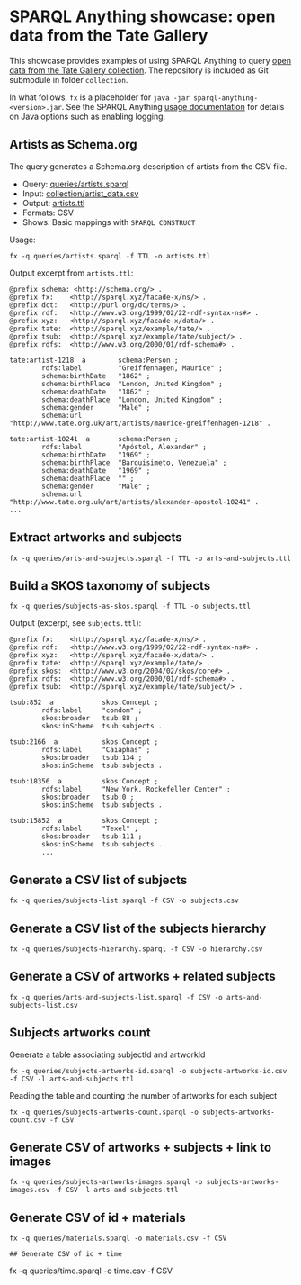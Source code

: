 # SPARQL Anything showcase: open data from the Tate Gallery

This showcase provides examples of using SPARQL Anything to query [open data from the Tate Gallery collection](https://github.com/tategallery/collection).
The repository is included as Git submodule in folder `collection`.

In what follows, `fx` is a placeholder for `java -jar sparql-anything-<version>.jar`.
See the SPARQL Anything [usage documentation](https://sparql-anything.readthedocs.io/en/latest/#usage) for details on Java options such as enabling logging.


## Artists as Schema.org

The query generates a Schema.org description of artists from the CSV file.

- Query: [queries/artists.sparql](queries/artists.sparql)
- Input: [collection/artist_data.csv](collection/artist_data.csv)
- Output: [artists.ttl](artists.ttl)
- Formats: CSV
- Shows: Basic mappings with `SPARQL CONSTRUCT` 

Usage:

```
fx -q queries/artists.sparql -f TTL -o artists.ttl
```

Output excerpt from `artists.ttl`:

```turtle
@prefix schema: <http://schema.org/> .
@prefix fx:    <http://sparql.xyz/facade-x/ns/> .
@prefix dct:   <http://purl.org/dc/terms/> .
@prefix rdf:   <http://www.w3.org/1999/02/22-rdf-syntax-ns#> .
@prefix xyz:   <http://sparql.xyz/facade-x/data/> .
@prefix tate:  <http://sparql.xyz/example/tate/> .
@prefix tsub:  <http://sparql.xyz/example/tate/subject/> .
@prefix rdfs:  <http://www.w3.org/2000/01/rdf-schema#> .

tate:artist-1218  a        schema:Person ;
        rdfs:label         "Greiffenhagen, Maurice" ;
        schema:birthDate   "1862" ;
        schema:birthPlace  "London, United Kingdom" ;
        schema:deathDate   "1862" ;
        schema:deathPlace  "London, United Kingdom" ;
        schema:gender      "Male" ;
        schema:url         "http://www.tate.org.uk/art/artists/maurice-greiffenhagen-1218" .

tate:artist-10241  a       schema:Person ;
        rdfs:label         "Apóstol, Alexander" ;
        schema:birthDate   "1969" ;
        schema:birthPlace  "Barquisimeto, Venezuela" ;
        schema:deathDate   "1969" ;
        schema:deathPlace  "" ;
        schema:gender      "Male" ;
        schema:url         "http://www.tate.org.uk/art/artists/alexander-apostol-10241" .
...
```

## Extract artworks and subjects
```
fx -q queries/arts-and-subjects.sparql -f TTL -o arts-and-subjects.ttl
```

## Build a SKOS taxonomy of subjects

```
fx -q queries/subjects-as-skos.sparql -f TTL -o subjects.ttl
```
Output (excerpt, see `subjects.ttl`):
```
@prefix fx:    <http://sparql.xyz/facade-x/ns/> .
@prefix rdf:   <http://www.w3.org/1999/02/22-rdf-syntax-ns#> .
@prefix xyz:   <http://sparql.xyz/facade-x/data/> .
@prefix tate:  <http://sparql.xyz/example/tate/> .
@prefix skos:  <http://www.w3.org/2004/02/skos/core#> .
@prefix rdfs:  <http://www.w3.org/2000/01/rdf-schema#> .
@prefix tsub:  <http://sparql.xyz/example/tate/subject/> .

tsub:852  a            skos:Concept ;
        rdfs:label     "condom" ;
        skos:broader   tsub:88 ;
        skos:inScheme  tsub:subjects .

tsub:2166  a           skos:Concept ;
        rdfs:label     "Caiaphas" ;
        skos:broader   tsub:134 ;
        skos:inScheme  tsub:subjects .

tsub:18356  a          skos:Concept ;
        rdfs:label     "New York, Rockefeller Center" ;
        skos:broader   tsub:0 ;
        skos:inScheme  tsub:subjects .

tsub:15852  a          skos:Concept ;
        rdfs:label     "Texel" ;
        skos:broader   tsub:111 ;
        skos:inScheme  tsub:subjects .
		...
```

## Generate a CSV list of subjects
```
fx -q queries/subjects-list.sparql -f CSV -o subjects.csv
```

## Generate a CSV list of the subjects hierarchy
```
fx -q queries/subjects-hierarchy.sparql -f CSV -o hierarchy.csv
```

## Generate a CSV of artworks + related subjects
```
fx -q queries/arts-and-subjects-list.sparql -f CSV -o arts-and-subjects-list.csv
```

## Subjects artworks count
Generate a table associating subjectId and artworkId
```
fx -q queries/subjects-artworks-id.sparql -o subjects-artworks-id.csv -f CSV -l arts-and-subjects.ttl
```
Reading the table and counting the number of artworks for each subject
```
fx -q queries/subjects-artworks-count.sparql -o subjects-artworks-count.csv -f CSV
```

## Generate CSV of artworks + subjects + link to images
```
fx -q queries/subjects-artworks-images.sparql -o subjects-artworks-images.csv -f CSV -l arts-and-subjects.ttl 
```

## Generate CSV of id + materials
```
fx -q queries/materials.sparql -o materials.csv -f CSV

## Generate CSV of id + time
```
fx -q queries/time.sparql -o time.csv -f CSV
```